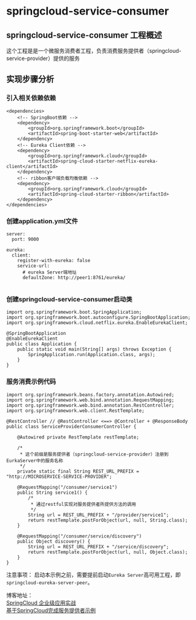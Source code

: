 # springcloud-service-consumer

## springcloud-service-consumer 工程概述
这个工程是是一个微服务消费者工程，负责消费服务提供者（springcloud-service-provider）提供的服务

## 实现步骤分析
### 引入相关依赖依赖

```
<dependencies>
	<!-- SpringBoot依赖 -->
	<dependency>
		<groupId>org.springframework.boot</groupId>
		<artifactId>spring-boot-starter-web</artifactId>
	</dependency>
	<!-- Eureka Client依赖 -->
	<dependency>
		<groupId>org.springframework.cloud</groupId>
		<artifactId>spring-cloud-starter-netflix-eureka-client</artifactId>
	</dependency>
	<!-- ribbon客户端负载均衡依赖 -->
	<dependency>
		<groupId>org.springframework.cloud</groupId>
		<artifactId>spring-cloud-starter-ribbon</artifactId>
	</dependency>
</dependencies>
```
### 创建application.yml文件
```
server:
  port: 9000

eureka:
  client:
    register-with-eureka: false
    service-url: 
      # eureka Server端地址
      defaultZone: http://peer1:8761/eureka/ 
      
```

### 创建springcloud-service-consumer启动类
```
import org.springframework.boot.SpringApplication;
import org.springframework.boot.autoconfigure.SpringBootApplication;
import org.springframework.cloud.netflix.eureka.EnableEurekaClient;

@SpringBootApplication
@EnableEurekaClient
public class Application {
	public static void main(String[] args) throws Exception {
		SpringApplication.run(Application.class, args);
	}
}
```
### 服务消费示例代码
```
import org.springframework.beans.factory.annotation.Autowired;
import org.springframework.web.bind.annotation.RequestMapping;
import org.springframework.web.bind.annotation.RestController;
import org.springframework.web.client.RestTemplate;

@RestController // @RestController <==> @Controller + @ResponseBody
public class ServiceProviderConsumerController {
	
	@Autowired private RestTemplate restTemplate;
	
	/*
	 * 这个前缀是服务提供者（springcloud-service-provider）注册到EurkaServer中的服务名称
	 */
	private static final String REST_URL_PREFIX = "http://MICROSERVICE-SERVICE-PROVIDER";
	
	@RequestMapping("/consumer/service1")
	public String service1() {
		/*
		 * 通过restful实现对服务提供者所提供方法的调用
		 */
		String url = REST_URL_PREFIX + "/provider/service1";
		return restTemplate.postForObject(url, null, String.class);
	}
	
	@RequestMapping("/consumer/service/discovery")
	public Object discovery() {
		String url = REST_URL_PREFIX + "/service/discovery"; 
		return restTemplate.postForObject(url, null, Object.class);
	}
}

```



注意事项：
启动本示例之前，需要提前启动`Eureka Server`高可用工程，即`springcloud-eureka-server-peer`。


博客地址： </br>
[SpringCloud 企业级应用实战](https://blog.csdn.net/mynameissls/article/details/81150061) </br>
[基于SpringCloud完成服务提供者示例](https://blog.csdn.net/myNameIssls/article/details/81193557)











